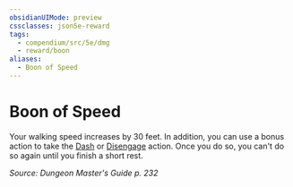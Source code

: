 ```yaml
---
obsidianUIMode: preview
cssclasses: json5e-reward
tags:
  - compendium/src/5e/dmg
  - reward/boon
aliases:
  - Boon of Speed
---
```

# Boon of Speed

Your walking speed increases by 30 feet. In addition, you can use a bonus action to take the [Dash](2-Mechanics/CLI/rules/actions.md#Dash) or [Disengage](2-Mechanics/CLI/rules/actions.md#Disengage) action. Once you do so, you can't do so again until you finish a short rest.

*Source: Dungeon Master's Guide p. 232*